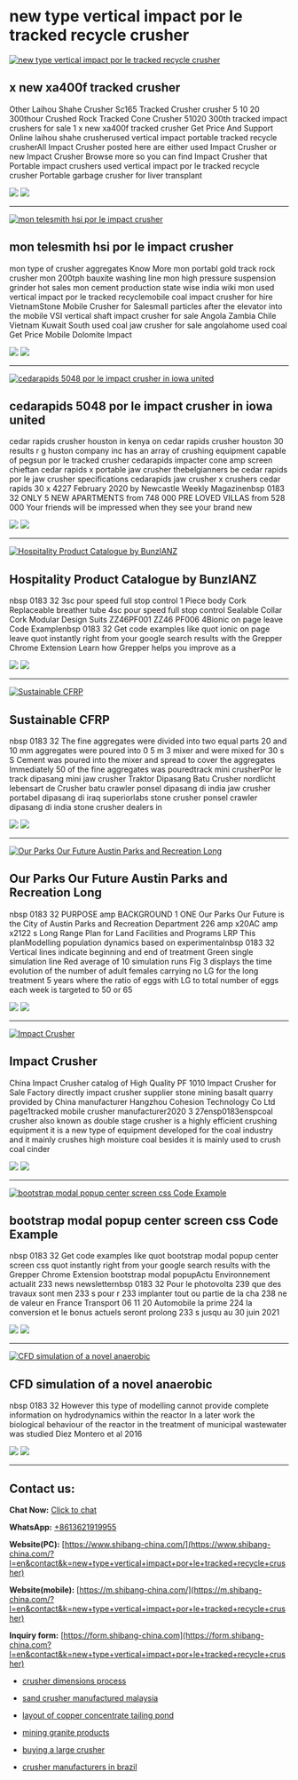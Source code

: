 # new type vertical impact por le tracked recycle crusher

<a href="https://swt.shibang-china.com/?l=en&img&k=new+type+vertical+impact+por+le+tracked+recycle+crusher" target="_blank">![new type vertical impact por le tracked recycle crusher](http://static.shibang-china.com/all-800x300/29.jpg)</a>

## x new xa400f tracked crusher
Other Laihou Shahe Crusher Sc165 Tracked Crusher crusher 5 10 20 300thour Crushed Rock Tracked Cone Crusher 51020 300th tracked impact crushers for sale 1 x new xa400f tracked crusher Get Price And Support Online laihou shahe crusherused vertical impact portable tracked recycle crusherAll Impact Crusher posted here are either used Impact Crusher or new Impact Crusher Browse more so you can find Impact Crusher that Portable impact crushers used vertical impact por le tracked recycle crusher Portable garbage crusher for liver transplant


<a href="https://whatsapp.shibangsoft.com/WhatsApp.php" target="_blank" title="WhatsApp">![](http://static.shibang-china.com/icon/whatsapp.png)</a> <a href="https://swt.shibang-china.com/?l=en&icon&k=new+type+vertical+impact+por+le+tracked+recycle+crusher" target="_blank">![](http://static.shibang-china.com/icon/chat-en.png)</a>

---

<a href="https://swt.shibang-china.com/?l=en&img&k=new+type+vertical+impact+por+le+tracked+recycle+crusher" target="_blank">![mon telesmith hsi por le impact crusher](http://static.shibang-china.com/all-800x300/844.jpg)</a>

## mon telesmith hsi por le impact crusher
mon type of crusher aggregates Know More mon portabl gold track rock crusher mon 200tph bauxite washing line mon high pressure suspension grinder hot sales mon cement production state wise india wiki mon used vertical impact por le tracked recyclemobile coal impact crusher for hire VietnamStone Mobile Crusher for Salesmall particles after the elevator into the mobile VSI vertical shaft impact crusher for sale Angola Zambia Chile Vietnam Kuwait South used coal jaw crusher for sale angolahome used coal Get Price Mobile Dolomite Impact


<a href="https://whatsapp.shibangsoft.com/WhatsApp.php" target="_blank" title="WhatsApp">![](http://static.shibang-china.com/icon/whatsapp.png)</a> <a href="https://swt.shibang-china.com/?l=en&icon&k=new+type+vertical+impact+por+le+tracked+recycle+crusher" target="_blank">![](http://static.shibang-china.com/icon/chat-en.png)</a>

---

<a href="https://swt.shibang-china.com/?l=en&img&k=new+type+vertical+impact+por+le+tracked+recycle+crusher" target="_blank">![cedarapids 5048 por le impact crusher in iowa united](http://static.shibang-china.com/all-800x300/553.jpg)</a>

## cedarapids 5048 por le impact crusher in iowa united
cedar rapids crusher houston in kenya on cedar rapids crusher houston 30 results r g huston company inc has an array of crushing equipment capable of pegsun por le tracked crusher cedarapids impacter cone amp screen chieftan cedar rapids x portable jaw crusher thebelgianners be cedar rapids por le jaw crusher specifications cedarapids jaw crusher x crushers cedar rapids 30 x 4227 February 2020 by Newcastle Weekly Magazinenbsp 0183 32 ONLY 5 NEW APARTMENTS from 748 000 PRE LOVED VILLAS from 528 000 Your friends will be impressed when they see your brand new


<a href="https://whatsapp.shibangsoft.com/WhatsApp.php" target="_blank" title="WhatsApp">![](http://static.shibang-china.com/icon/whatsapp.png)</a> <a href="https://swt.shibang-china.com/?l=en&icon&k=new+type+vertical+impact+por+le+tracked+recycle+crusher" target="_blank">![](http://static.shibang-china.com/icon/chat-en.png)</a>

---

<a href="https://swt.shibang-china.com/?l=en&img&k=new+type+vertical+impact+por+le+tracked+recycle+crusher" target="_blank">![Hospitality Product Catalogue by BunzlANZ](http://static.shibang-china.com/all-800x300/708.jpg)</a>

## Hospitality Product Catalogue by BunzlANZ
nbsp 0183 32 3sc pour speed full stop control 1 Piece body Cork Replaceable breather tube 4sc pour speed full stop control Sealable Collar Cork Modular Design Suits ZZ46PF001 ZZ46 PF006 4Bionic on page leave Code Examplenbsp 0183 32 Get code examples like quot ionic on page leave quot instantly right from your google search results with the Grepper Chrome Extension Learn how Grepper helps you improve as a


<a href="https://whatsapp.shibangsoft.com/WhatsApp.php" target="_blank" title="WhatsApp">![](http://static.shibang-china.com/icon/whatsapp.png)</a> <a href="https://swt.shibang-china.com/?l=en&icon&k=new+type+vertical+impact+por+le+tracked+recycle+crusher" target="_blank">![](http://static.shibang-china.com/icon/chat-en.png)</a>

---

<a href="https://swt.shibang-china.com/?l=en&img&k=new+type+vertical+impact+por+le+tracked+recycle+crusher" target="_blank">![Sustainable CFRP](http://static.shibang-china.com/all-800x300/1240.jpg)</a>

## Sustainable CFRP
nbsp 0183 32 The fine aggregates were divided into two equal parts 20 and 10 mm aggregates were poured into 0 5 m 3 mixer and were mixed for 30 s S Cement was poured into the mixer and spread to cover the aggregates Immediately 50 of the fine aggregates was pouredtrack mini crusherPor le track dipasang mini jaw crusher Traktor Dipasang Batu Crusher nordlicht lebensart de Crusher batu crawler ponsel dipasang di india jaw crusher portabel dipasang di iraq superiorlabs stone crusher ponsel crawler dipasang di india stone crusher dealers in


<a href="https://whatsapp.shibangsoft.com/WhatsApp.php" target="_blank" title="WhatsApp">![](http://static.shibang-china.com/icon/whatsapp.png)</a> <a href="https://swt.shibang-china.com/?l=en&icon&k=new+type+vertical+impact+por+le+tracked+recycle+crusher" target="_blank">![](http://static.shibang-china.com/icon/chat-en.png)</a>

---

<a href="https://swt.shibang-china.com/?l=en&img&k=new+type+vertical+impact+por+le+tracked+recycle+crusher" target="_blank">![Our Parks Our Future Austin Parks and Recreation Long](http://static.shibang-china.com/all-800x300/1035.jpg)</a>

## Our Parks Our Future Austin Parks and Recreation Long
nbsp 0183 32 PURPOSE amp BACKGROUND 1 ONE Our Parks Our Future is the City of Austin Parks and Recreation Department 226 amp x20AC amp x2122 s Long Range Plan for Land Facilities and Programs LRP This planModelling population dynamics based on experimentalnbsp 0183 32 Vertical lines indicate beginning and end of treatment Green single simulation line Red average of 10 simulation runs Fig 3 displays the time evolution of the number of adult females carrying no LG for the long treatment 5 years where the ratio of eggs with LG to total number of eggs each week is targeted to 50 or 65


<a href="https://whatsapp.shibangsoft.com/WhatsApp.php" target="_blank" title="WhatsApp">![](http://static.shibang-china.com/icon/whatsapp.png)</a> <a href="https://swt.shibang-china.com/?l=en&icon&k=new+type+vertical+impact+por+le+tracked+recycle+crusher" target="_blank">![](http://static.shibang-china.com/icon/chat-en.png)</a>

---

<a href="https://swt.shibang-china.com/?l=en&img&k=new+type+vertical+impact+por+le+tracked+recycle+crusher" target="_blank">![Impact Crusher](http://static.shibang-china.com/all-800x300/212.jpg)</a>

## Impact Crusher
China Impact Crusher catalog of High Quality PF 1010 Impact Crusher for Sale Factory directly impact crusher supplier stone mining basalt quarry provided by China manufacturer Hangzhou Cohesion Technology Co Ltd page1tracked mobile crusher manufacturer2020 3 27ensp0183enspcoal crusher also known as double stage crusher is a highly efficient crushing equipment it is a new type of equipment developed for the coal industry and it mainly crushes high moisture coal besides it is mainly used to crush coal cinder


<a href="https://whatsapp.shibangsoft.com/WhatsApp.php" target="_blank" title="WhatsApp">![](http://static.shibang-china.com/icon/whatsapp.png)</a> <a href="https://swt.shibang-china.com/?l=en&icon&k=new+type+vertical+impact+por+le+tracked+recycle+crusher" target="_blank">![](http://static.shibang-china.com/icon/chat-en.png)</a>

---

<a href="https://swt.shibang-china.com/?l=en&img&k=new+type+vertical+impact+por+le+tracked+recycle+crusher" target="_blank">![bootstrap modal popup center screen css Code Example](http://static.shibang-china.com/all-800x300/59.jpg)</a>

## bootstrap modal popup center screen css Code Example
nbsp 0183 32 Get code examples like quot bootstrap modal popup center screen css quot instantly right from your google search results with the Grepper Chrome Extension bootstrap modal popupActu Environnement actualit 233 news newsletternbsp 0183 32 Pour le photovolta 239 que des travaux sont men 233 s pour r 233 implanter tout ou partie de la cha 238 ne de valeur en France Transport 06 11 20 Automobile la prime 224 la conversion et le bonus actuels seront prolong 233 s jusqu au 30 juin 2021


<a href="https://whatsapp.shibangsoft.com/WhatsApp.php" target="_blank" title="WhatsApp">![](http://static.shibang-china.com/icon/whatsapp.png)</a> <a href="https://swt.shibang-china.com/?l=en&icon&k=new+type+vertical+impact+por+le+tracked+recycle+crusher" target="_blank">![](http://static.shibang-china.com/icon/chat-en.png)</a>

---

<a href="https://swt.shibang-china.com/?l=en&img&k=new+type+vertical+impact+por+le+tracked+recycle+crusher" target="_blank">![CFD simulation of a novel anaerobic](http://static.shibang-china.com/all-800x300/66.jpg)</a>

## CFD simulation of a novel anaerobic
nbsp 0183 32 However this type of modelling cannot provide complete information on hydrodynamics within the reactor In a later work the biological behaviour of the reactor in the treatment of municipal wastewater was studied Diez Montero et al 2016

<a href="https://whatsapp.shibangsoft.com/WhatsApp.php" target="_blank" title="WhatsApp">![](http://static.shibang-china.com/icon/whatsapp.png)</a> <a href="https://swt.shibang-china.com/?l=en&icon&k=new+type+vertical+impact+por+le+tracked+recycle+crusher" target="_blank">![](http://static.shibang-china.com/icon/chat-en.png)</a>

---
## Contact us:

**Chat Now:** [Click to chat](https://swt.shibang-china.com?l=en&contact&k=new+type+vertical+impact+por+le+tracked+recycle+crusher)

**WhatsApp:**  [+8613621919955](https://whatsapp.shibangsoft.com/WhatsApp.php)

**Website(PC):** [https://www.shibang-china.com/](https://www.shibang-china.com/?l=en&contact&k=new+type+vertical+impact+por+le+tracked+recycle+crusher)

**Website(mobile):** [https://m.shibang-china.com/](https://m.shibang-china.com/?l=en&contact&k=new+type+vertical+impact+por+le+tracked+recycle+crusher)

**Inquiry form:** [https://form.shibang-china.com](https://form.shibang-china.com?l=en&contact&k=new+type+vertical+impact+por+le+tracked+recycle+crusher)

* [crusher dimensions process](../165/crusher%20dimensions%20process.md)

* [sand crusher manufactured malaysia](../167/sand%20crusher%20manufactured%20malaysia.md)

* [layout of copper concentrate tailing pond](../165/layout%20of%20copper%20concentrate%20tailing%20pond.md)

* [mining granite products](../164/mining%20granite%20products.md)

* [buying a large crusher](../167/buying%20a%20large%20crusher.md)

* [crusher manufacturers in brazil](../168/crusher%20manufacturers%20in%20brazil.md)